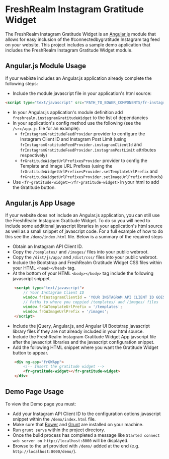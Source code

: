 FreshRealm Instagram Gratitude Widget
=====================================

The FreshRealm Instagram Gratitude Widget is an [Angular.js](https://angularjs.org) module that allows for easy inclusion of the #connectedbygratitude Instagram tag feed on your website. This project includes a sample demo application that includes the FreshRealm Instagram Gratitude Widget module.


## Angular.js Module Usage
If your webiste includes an Angular.js application already complete the following steps:

* Include the module javascript file in your application's html source:

```html
<script type="text/javascript" src="PATH_TO_BOWER_COMPONENTS/fr-instagram-gratitude-widget/dist/js/app/fr-instagram-gratitude-widget-module.min.js"></script>
```

* In your Angular.js application's module definition add `freshrealm.instagramGratitudeWidget` to the list of dependancies
* In your application's config method use the following (see the `/src/app.js` file for an example):
    * `frInstagramGratitudeFeedProvider` provider to configure the Instagram Client ID and Instagram Post Limit (using `frInstagramGratitudeFeedProvider.instagramClientId` and `frInstagramGratitudeFeedProvider.instagramPostLimit` attributes respectively)
    * `frGratitudeWidgetUrlPrefixesProvider` provider to config the Template and Image URL Prefixes (using the `frGratitudeWidgetUrlPrefixesProvider.setTemplateUrlPrefix` and `frGratitudeWidgetUrlPrefixesProvider.setImageUrlPrefix` methods)
* Use `<fr-gratitude-widget></fr-gratitude-widget>` in your html to add the Gratitude button.

## Angular.js App Usage
If your website does not include an Angular.js application, you can still use the FreshRealm Instagram Gratitude Widget. To do so you will need to include some additional javascript libraries in your application's html source as well as a small snippet of javascript code. For a full example of how to do this see the `/demo/index.html` file. Below is a summary of the required steps

* Obtain an Instagram API Client ID.
* Copy the `/templates/` and `/images/` files into your public webroot.
* Copy the `/dist/js/app/` and `/dist/css/` files into your public webroot.
* Include the Bootstrap and FreshRealm Gratitude Widget CSS files within your HTML `<head></head>` tag.
*  At the bottom of your HTML `<body></body>` tag include the following javascript snippet.
    
```html
    <script type="text/javascript">
        // Your Instagram Client ID
        window.frInstagramClientId = 'YOUR INSTAGRAM API CLIENT ID GOES HERE';
        // Paths to where you coppied /templates/ and /images/ files
        window.frGWTemplateUrlPrefix = '/templates';
        window.frGWImageUrlPrefix = '/images';
    </script>
```

* Include the jQuery, Angular.js, and Angular UI Bootstrap javascript library files if they are not already included in your html source.
* Include the FreshRealm Instagram Gratitude Widget App javscript file after the javascript libraries and the javascript configuration snippet.
* Add the following HTML snippet where you want the Gratitude Widget button to appear.

```html
    <div ng-app="frGWApp">
        <!-- Insert the gratitude widget -->
        <fr-gratitude-widget></fr-gratitude-widget>
    </div>
```

## Demo Page Usage
To view the Demo page you must:

* Add your Instagram API Client ID to the configuration options javascript snippet within the `/demo/index.html` file.
* Make sure that [Bower](http://bower.io/#install-bower) and [Grunt](http://gruntjs.com/getting-started) are installed on your machine.
* Run `grunt serve` within the project directory.
* Once the bulid process has completed a message like `Started connect web server on http://localhost:8000` will be displayed.
* Browse to the url provided with `/demo/` added at the end (e.g. `http://localhost:8000/demo/`).